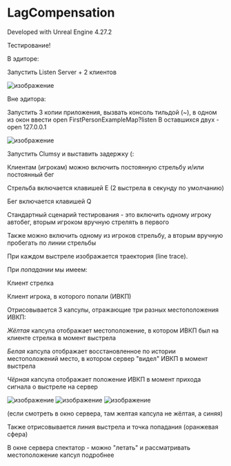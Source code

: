 # LagCompensation

Developed with Unreal Engine 4.27.2

Тестирование!

В эдиторе:

Запустить Listen Server + 2 клиентов

![изображение](https://user-images.githubusercontent.com/13076304/163047019-e0e9f390-2df7-4648-8a38-a31ac675fbdc.png)

Вне эдитора:

Запустить 3 копии приложения, вызвать консоль тильдой (~), в одном из окон ввести open FirstPersonExampleMap?listen
В оставшихся двух - open 127.0.0.1

![изображение](https://user-images.githubusercontent.com/13076304/163048445-7ab86718-0872-4e0b-928b-c7bd4a92d7b3.png)

Запустить Clumsy и выставить задержку (:

Клиентам (игрокам) можно включить постоянную стрельбу и/или постоянный бег

Стрельба включается клавишей E (2 выстрела в секунду по умолчанию)

Бег включается клавишей Q

Стандартный сценарий тестирования - это включить одному игроку автобег, вторым игроком вручную стрелять в первого

Также можно включить одному из игроков стрельбу, а вторым вручную пробегать по линии стрельбы

При каждом выстреле изображается траектория (line trace).

При _попадании_ мы имеем:

Клиент стрелка

Клиент игрока, в которого попали (ИВКП)

Отрисовывается 3 капсулы, отражающие три разных местоположения ИВКП:

_Жёлтая_ капсула отображает местоположение, в котором ИВКП был на клиенте стрелка в момент выстрела

_Белая_ капсула отображает восстановленное по истории местоположений место, в котором сервер "видел" ИВКП в момент выстрела

_Чёрная_ капсула отображает положение ИВКП в момент прихода сигнала о выстреле на сервер

![изображение](https://user-images.githubusercontent.com/13076304/163052646-95a0d901-c549-4840-a0a9-fdf6c880fbdb.png)
![изображение](https://user-images.githubusercontent.com/13076304/163052670-bac6b2e6-11c9-48d6-8864-82955389a2ba.png)
![изображение](https://user-images.githubusercontent.com/13076304/163053055-39bb1f0c-1ba8-45f4-b30f-8397c7bb331f.png)

(если смотреть в окно сервера, там желтая капсула не жёлтая, а синяя)

Также отрисовывается линия выстрела и точка попадания (оранжевая сфера)

В окне сервера спектатор - можно "летать" и рассматривать местоположение капсул подробнее
